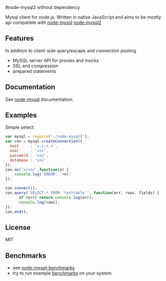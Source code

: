 #node-mysql2 without dependency

Mysql client for node.js. Written in native JavaScript and aims to be mostly api compatible with [node-mysql](https://github.com/felixge/node-mysql)
[node-mysql2](https://github.com/sidorares/node-mysql2)

## Features

 In addition to client-side query/escape and connection pooling

  - MySQL server API for proxies and mocks
  - SSL and compression
  - prepared statements

## Documentation

See [node-mysql](https://github.com/felixge/node-mysql) documentation.

## Examples

Simple select:

```js
var mysql = require('./node-mysql2');
var con = mysql.createConnection({
  host     : 'x.x.x.x',
  user     : 'xxx',
  password : 'xxx',
  database : 'xxx'
});
con.on('error',function(e) {
	console.log('ERROR: '+e);
});

con.connect();
con.query('SELECT * FROM `testtable`', function(err, rows, fields) {
	  if (err) return console.log(err);
	  console.log(rows);
});
con.end();
```

## License

 MIT

## Benchmarks
  - see [node-mysql-benchmarks](https://github.com/mscdex/node-mysql-benchmarks)
  - try to run example [benchmarks](https://github.com/sidorares/node-mysql2/tree/master/benchmarks) on your system

